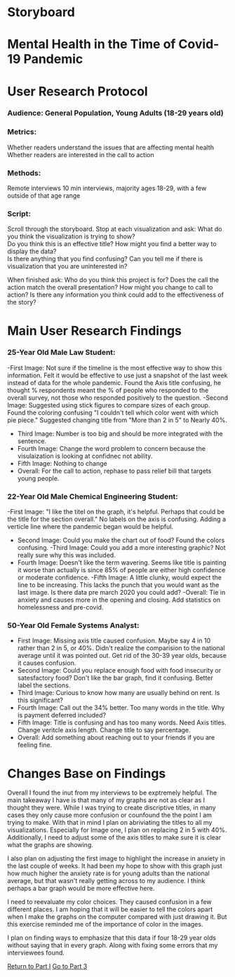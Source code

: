 # Storyboard
<script src="https://embed.shorthand.com/embed_9.js"></script>
<div data-shorthand-embed="carnegiemellon.shorthandstories.com/gealy-part2/"><h1>Mental Health in the Time of Covid-19 Pandemic</h1></div>

# User Research Protocol
### Audience: General Population, Young Adults (18-29 years old)
### Metrics:
Whether readers understand the issues that are affecting mental health
Whether readers are interested in the call to action

### Methods:
Remote interviews
10 min interviews, majority ages 18-29, with a few outside of that age range

### Script:
Scroll through the storyboard.   Stop at each visualization and ask: 
What do you think the visualization is trying to show?  
Do you think this is an effective title? 
How might you find a better way to display the data?  
Is there anything that you find confusing? 
Can you tell me if there is visualization that you are uninterested in?

When finished ask:
Who do you think this project is for?
Does the call the action match the overall presentation?
How might you change to call to action?
Is there any information you think could add to the effectiveness of the story?




# Main User Research Findings
### 25-Year Old Male Law Student:
 -First Image: Not sure if the timeline is the most effective way to show this information.  Felt it would be effective to use just a snapshot of the last week instead of data for the whole pandemic.  Found the Axis title confusing, he thought % respondents meant the % of people who responded to the overall survey, not those who responded positively to the question. 
 -Second Image: Suggested using stick figures to compare sizes of each group.  Found the coloring confusing "I couldn't tell which color went with which pie piece."  Suggested changing title from "More than 2 in 5" to Nearly 40%.
 - Third Image: Number is too big and should be more integrated with the sentence.
 - Fourth Image: Change the word problem to concern because the visulaization is looking at confidnec not ability.
 - Fifth Image: Nothing to change
 - Overall: For the call to action, rephase  to pass relief bill that targets young people.  
 
### 22-Year Old Male Chemical Engineering Student:
-First Image: "I like the titel on the graph, it's helpful. Perhaps that could be the title for the section overall." No labels on the axis is confusing.  Adding a verticle line where the pandemic began would be helpful.
- Second Image: Could you make the chart out of food?  Found the colors confusing.
-Third Image:  Could you add a more interesting graphic? Not really sure why this was included.
- Fourth Image: Doesn't like the term wavering.  Seems like title is painting it worse than actually is since 85% of people are either high confidence or moderate confidence.
-Fifth Image: A little clunky, would expect the line to be increasing.  This lacks the punch that you would want as the last image.  Is there data pre march 2020 you could add?
-Overall: Tie in anxiety and causes more in the opening and closing.  Add statistics on homelessness and pre-covid.

### 50-Year Old Female Systems Analyst:
- First Image: Missing axis title caused confusion. Maybe say 4 in 10 rather than 2 in 5, or 40%.  Didn't realize the comparision to the national average until it was pointed out.  Get rid of the 30-39 year olds, because it causes confusion.
- Second Image: Could you replace enough food with food insecurity or satesfactory food?  Don't like the bar graph, find it confusing. Better label the sections.
- Third Image: Curious to know how many are usually behind on rent.  Is this significant?
- Fourth Image: Call out the 34% better.  Too many words in the title.  Why is payment deferred included?
- Fifth Image: Title is confusing and has too many words.  Need Axis titles.  Change veritcle axis length.  Change title to say percentage.
- Overall: Add something about reaching out to your friends if you are feeling fine.


# Changes Base on Findings
Overall I found the inut from my interviews to be exptremely helpful.  The main takeaway I have is that many of my graphs are not as clear as I thought they were.  While I was trying to create discriptive titles, in many cases they only cause more confusion or counfound the the point I am trying to make.  With that in mind I plan on abriviating the titles to all my visualizations.  Especially for Image one, I plan on replacing 2 in 5 with 40%.  Additionally, I need to adjust some of the axis titles to make sure it is clear what the graphs are showing.

I also plan on adjusting the first image to highlight the increase in anxiety in the last couple of weeks.  It had been my hope to show with this graph just how much higher the anxiety rate is for young adults than the national average, but that wasn't really getting across to my audience.  I think perhaps a bar graph would be more effective here.  

I  need to reevaluate my color choices.  They caused confusion in a few different places.  I am hoping that it will be easier to tell the colors apart when I make the graphs on the computer compared with just drawing it.  But this exercise reminded me of the importance of color in the images.

I  plan on finding ways to emphasize that this data if four 18-29 year olds without saying that in every graph.  Along with fixing some errors that my interviewees found. 

[Return to Part I](/finalprojectpt1.md)
[Go to Part 3](/finalprojectpt3.md)


